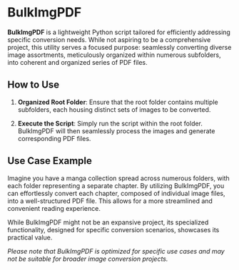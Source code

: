# BulkImgPDF

**BulkImgPDF** is a lightweight Python script tailored for efficiently addressing specific conversion needs. While not aspiring to be a comprehensive project, this utility serves a focused purpose: seamlessly converting diverse image assortments, meticulously organized within numerous subfolders, into coherent and organized series of PDF files.

## How to Use

1. **Organized Root Folder**: Ensure that the root folder contains multiple subfolders, each housing distinct sets of images to be converted.

2. **Execute the Script**: Simply run the script within the root folder. BulkImgPDF will then seamlessly process the images and generate corresponding PDF files.

## Use Case Example

Imagine you have a manga collection spread across numerous folders, with each folder representing a separate chapter. By utilizing BulkImgPDF, you can effortlessly convert each chapter, composed of individual image files, into a well-structured PDF file. This allows for a more streamlined and convenient reading experience.

While BulkImgPDF might not be an expansive project, its specialized functionality, designed for specific conversion scenarios, showcases its practical value.

*Please note that BulkImgPDF is optimized for specific use cases and may not be suitable for broader image conversion projects.*
